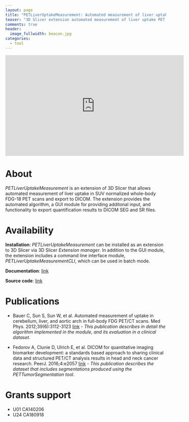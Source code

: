 ```yaml
---
layout: page
title: "PETLiverUptakeMeasurement: Automated measurement of liver uptake PET"
teaser: "3D Slicer extension automated measurement of liver uptake PET scans"
comments: true
header:
  image_fullwidth: beacon.jpg
categories:
  - tool
---
```


<iframe width="560" height="315" src="https://www.youtube.com/embed/XJRUHFgBODI?rel=0" frameborder="0" allow="autoplay; encrypted-media" allowfullscreen></iframe>

# About

_PETLiverUptakeMeasurement_ is an extension of 3D Slicer that allows automated measurement of liver uptake in SUV normalized whole-body FDG-18 PET scans and export to DICOM. The extension provides the automated algorithm, a GUI module for providing additonal input, and functionality to export quantification results to DICOM SEG and SR files.

# Availability

**Installation**: _PETLiverUptakeMeasurement_ can be installed as an extension to 3D Slicer via 3D Slicer _Extension manager_. In addition to the GUI module, the extension includes a command line interface module, _PETLiverUptakeMeasurementCLI_, which can be used in batch mode.

**Documentation**: [link](https://www.slicer.org/wiki/Documentation/Nightly/Extensions/PETLiverUptakeMeasurement)

**Source code**: [link](https://github.com/QIICR/PETLiverUptakeMeasurement)

# Publications

* Bauer C, Sun S, Sun W, et al. Automated measurement of uptake in cerebellum, liver, and aortic arch in full-body FDG PET/CT scans. Med Phys. 2012;39(6):3112-3123 [link](http://dx.doi.org/10.1118/1.4711815) - _This publication describes in detail the algorithm implemented in the module, and its evaluation in a clinical dataset_.

* Fedorov A, Clunie D, Ulrich E, et al. DICOM for quantitative imaging biomarker development: a standards based approach to sharing clinical data and structured PET/CT analysis results in head and neck cancer research. PeerJ. 2016;4:e2057 [link](http://dx.doi.org/10.7717/peerj.2057) - _This publication describes the dataset that includes segmentations produced using the PETTumorSegmentation tool_.

# Grants support

* U01 CA140206
* U24 CA180918
